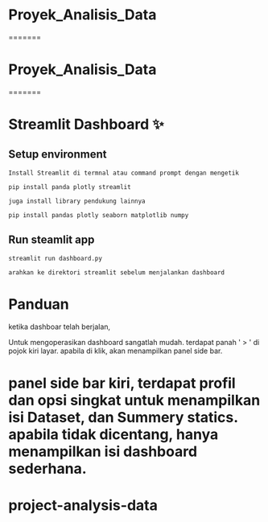 
# Proyek_Analisis_Data
=======
# Proyek_Analisis_Data
=======
# Streamlit Dashboard ✨

## Setup environment
```
Install Streamlit di termnal atau command prompt dengan mengetik

pip install panda plotly streamlit

juga install library pendukung lainnya

pip install pandas plotly seaborn matplotlib numpy
```

## Run steamlit app
```
streamlit run dashboard.py

arahkan ke direktori streamlit sebelum menjalankan dashboard
```

# Panduan

ketika dashboar telah berjalan,

Untuk mengoperasikan dashboard sangatlah mudah.
terdapat panah ' > ' di pojok kiri layar. apabila di klik, akan menampilkan panel side bar.

panel side bar kiri, terdapat profil dan opsi singkat untuk menampilkan isi
Dataset, dan Summery statics.
apabila tidak dicentang, hanya menampilkan isi dashboard sederhana.
=======
# project-analysis-data

